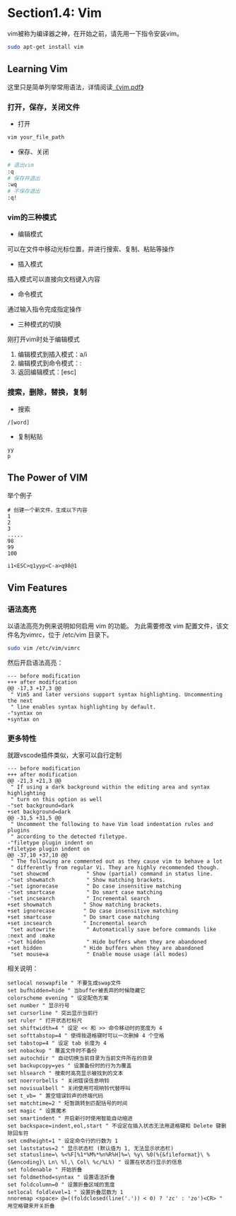 # Section1.4: Vim

vim被称为编译器之神，在开始之前，请先用一下指令安装vim。
```sh
sudo apt-get install vim
```

## Learning Vim

这里只是简单列举常用语法，详情阅读[《vim.pdf》](./assets/vim.pdf)

### 打开，保存，关闭文件

* 打开

```sh
vim your_file_path
```

* 保存、关闭

```sh
# 退出vim
:q
# 保存并退出
:wq
# 不保存退出
:q!
```

### vim的三种模式

* 编辑模式

可以在文件中移动光标位置，并进行搜索、复制、粘贴等操作

* 插入模式

插入模式可以直接向文档键入内容

* 命令模式

通过输入指令完成指定操作

* 三种模式的切换

刚打开vim时处于编辑模式
1. 编辑模式到插入模式：a/i
2. 编辑模式到命令模式：:
3. 返回编辑模式：[esc]

### 搜索，删除，替换，复制

* 搜索

```vim
/[word]
```

* 复制粘贴

```vim
yy
p
```

## The Power of VIM

举个例子

```
# 创建一个新文件，生成以下内容
1
2
3
.....
98
99
100
```

```vim
i1<ESC>q1yyp<C-a>q98@1
```

## Vim Features

### 语法高亮

以语法高亮为例来说明如何启用 vim 的功能。 为此需要修改 vim 配置文件，该文件名为vimrc，位于 /etc/vim 目录下。

```sh
sudo vim /etc/vim/vimrc
```

然后开启语法高亮：
```vim
--- before modification
+++ after modification
@@ -17,3 +17,3 @@
 " Vim5 and later versions support syntax highlighting. Uncommenting the next
 " line enables syntax highlighting by default.
-"syntax on
+syntax on
```

### 更多特性

就跟vscode插件类似，大家可以自行定制

```vim
--- before modification
+++ after modification
@@ -21,3 +21,3 @@
 " If using a dark background within the editing area and syntax highlighting
 " turn on this option as well
-"set background=dark
+set background=dark
@@ -31,5 +31,5 @@
 " Uncomment the following to have Vim load indentation rules and plugins
 " according to the detected filetype.
-"filetype plugin indent on
+filetype plugin indent on
@@ -37,10 +37,10 @@
 " The following are commented out as they cause vim to behave a lot
 " differently from regular Vi. They are highly recommended though.
 "set showcmd            " Show (partial) command in status line.
-"set showmatch          " Show matching brackets.
-"set ignorecase         " Do case insensitive matching
-"set smartcase          " Do smart case matching
-"set incsearch          " Incremental search
+set showmatch          " Show matching brackets.
+set ignorecase         " Do case insensitive matching
+set smartcase          " Do smart case matching
+set incsearch          " Incremental search
 "set autowrite          " Automatically save before commands like :next and :make
-"set hidden             " Hide buffers when they are abandoned
+set hidden             " Hide buffers when they are abandoned
 "set mouse=a            " Enable mouse usage (all modes)
```

相关说明：
```vim
setlocal noswapfile " 不要生成swap文件
set bufhidden=hide " 当buffer被丢弃的时候隐藏它
colorscheme evening " 设定配色方案
set number " 显示行号
set cursorline " 突出显示当前行
set ruler " 打开状态栏标尺
set shiftwidth=4 " 设定 << 和 >> 命令移动时的宽度为 4
set softtabstop=4 " 使得按退格键时可以一次删掉 4 个空格
set tabstop=4 " 设定 tab 长度为 4
set nobackup " 覆盖文件时不备份
set autochdir " 自动切换当前目录为当前文件所在的目录
set backupcopy=yes " 设置备份时的行为为覆盖
set hlsearch " 搜索时高亮显示被找到的文本
set noerrorbells " 关闭错误信息响铃
set novisualbell " 关闭使用可视响铃代替呼叫
set t_vb= " 置空错误铃声的终端代码
set matchtime=2 " 短暂跳转到匹配括号的时间
set magic " 设置魔术
set smartindent " 开启新行时使用智能自动缩进
set backspace=indent,eol,start " 不设定在插入状态无法用退格键和 Delete 键删除回车符
set cmdheight=1 " 设定命令行的行数为 1
set laststatus=2 " 显示状态栏 (默认值为 1, 无法显示状态栏)
set statusline=\ %<%F[%1*%M%*%n%R%H]%=\ %y\ %0(%{&fileformat}\ %{&encoding}\ Ln\ %l,\ Col\ %c/%L%) " 设置在状态行显示的信息
set foldenable " 开始折叠
set foldmethod=syntax " 设置语法折叠
set foldcolumn=0 " 设置折叠区域的宽度
setlocal foldlevel=1 " 设置折叠层数为 1
nnoremap <space> @=((foldclosed(line('.')) < 0) ? 'zc' : 'zo')<CR> " 用空格键来开关折叠
```